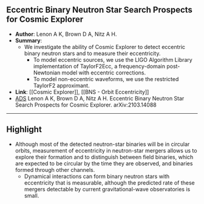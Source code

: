 ## Eccentric Binary Neutron Star Search Prospects for Cosmic Explorer

- **Author**: Lenon A K, Brown D A, Nitz A H.
- **Summary**:
	- We investigate the ability of Cosmic Explorer to detect eccentric binary neutron stars and to measure their eccentricity.
		- To model eccentric sources, we use the LIGO Algorithm Library implementation of TaylorF2Ecc, a frequency-domain post-Newtonian model with eccentric corrections.
		- To model non-eccentric waveforms, we use the restricted TaylorF2 approximant.
- **Link**: [[Cosmic Explorer]], [[BNS - Orbit Eccentricity]]
- [ADS](https://ui.adsabs.harvard.edu/abs/2021arXiv210314088L) Lenon A K, Brown D A, Nitz A H. Eccentric Binary Neutron Star Search Prospects for Cosmic Explorer. arXiv:2103.14088

___

## Highlight

- Although most of the detected neutron-star binaries will be in circular orbits, measurement of eccentricity in neutron-star mergers allows us to explore their formation and to distinguish between field binaries, which are expected to be circular by the time they are observed, and binaries formed through other channels.
	- Dynamical interactions can form binary neutron stars with eccentricity that is measurable, although the predicted rate of these mergers detectable by current gravitational-wave observatories is small.